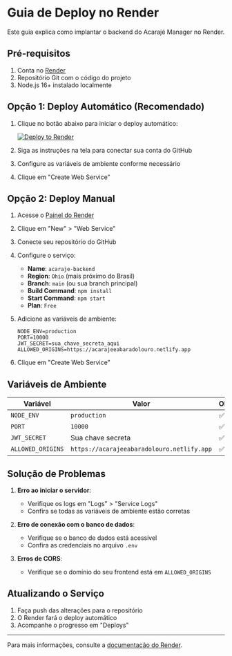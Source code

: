 # Guia de Deploy no Render

Este guia explica como implantar o backend do Acarajé Manager no Render.

## Pré-requisitos

1. Conta no [Render](https://render.com/)
2. Repositório Git com o código do projeto
3. Node.js 16+ instalado localmente

## Opção 1: Deploy Automático (Recomendado)

1. Clique no botão abaixo para iniciar o deploy automático:

   [![Deploy to Render](https://render.com/images/deploy-to-render-button.svg)](https://render.com/deploy?repo=https://github.com/Mawltheus/acaraje-manager)

2. Siga as instruções na tela para conectar sua conta do GitHub
3. Configure as variáveis de ambiente conforme necessário
4. Clique em "Create Web Service"

## Opção 2: Deploy Manual

1. Acesse o [Painel do Render](https://dashboard.render.com/)
2. Clique em "New" > "Web Service"
3. Conecte seu repositório do GitHub
4. Configure o serviço:
   - **Name**: `acaraje-backend`
   - **Region**: `Ohio` (mais próximo do Brasil)
   - **Branch**: `main` (ou sua branch principal)
   - **Build Command**: `npm install`
   - **Start Command**: `npm start`
   - **Plan**: `Free`

5. Adicione as variáveis de ambiente:
   ```
   NODE_ENV=production
   PORT=10000
   JWT_SECRET=sua_chave_secreta_aqui
   ALLOWED_ORIGINS=https://acarajeeabaradolouro.netlify.app
   ```

6. Clique em "Create Web Service"

## Variáveis de Ambiente

| Variável | Valor | Obrigatório |
|----------|-------|-------------|
| `NODE_ENV` | `production` | ✅ |
| `PORT` | `10000` | ✅ |
| `JWT_SECRET` | Sua chave secreta | ✅ |
| `ALLOWED_ORIGINS` | `https://acarajeeabaradolouro.netlify.app` | ✅ |

## Solução de Problemas

1. **Erro ao iniciar o servidor**:
   - Verifique os logs em "Logs" > "Service Logs"
   - Confira se todas as variáveis de ambiente estão corretas

2. **Erro de conexão com o banco de dados**:
   - Verifique se o banco de dados está acessível
   - Confira as credenciais no arquivo `.env`

3. **Erros de CORS**:
   - Verifique se o domínio do seu frontend está em `ALLOWED_ORIGINS`

## Atualizando o Serviço

1. Faça push das alterações para o repositório
2. O Render fará o deploy automático
3. Acompanhe o progresso em "Deploys"

---

Para mais informações, consulte a [documentação do Render](https://render.com/docs).
